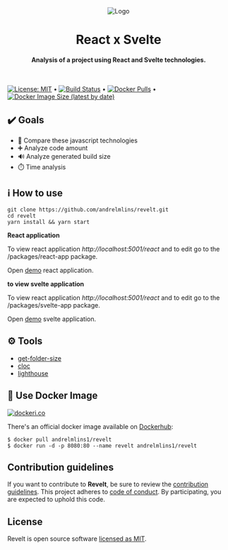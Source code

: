 <div align="center">
  <img alt="Logo" src="https://raw.githubusercontent.com/andrelmlins/revelt/master/logo.png" />
  <h1>React x Svelte</h1>
  <h4>Analysis of a project using React and Svelte technologies.</h4>
  <br />
</div>

[![License: MIT](https://img.shields.io/badge/License-MIT-yellow.svg)](https://github.com/andrelmlins/revelt/blob/master/LICENSE) &bull; [![Build Status](https://travis-ci.com/andrelmlins/revelt.svg?branch=master)](https://travis-ci.com/andrelmlins/revelt) &bull; [![Docker Pulls](https://img.shields.io/docker/pulls/andrelmlins1/revelt)](https://hub.docker.com/repository/docker/andrelmlins1/revelt) &bull; [![Docker Image Size (latest by date)](https://img.shields.io/docker/image-size/andrelmlins1/revelt)](https://hub.docker.com/repository/docker/andrelmlins1/revelt)

## ✔️ Goals

- 🥇 Compare these javascript technologies
- ➕ Analyze code amount
- 🔊 Analyze generated build size
- ⏱️ Time analysis

## ℹ️ How to use

```
git clone https://github.com/andrelmlins/revelt.git
cd revelt
yarn install && yarn start
```

**React application**

To view react application _http://localhost:5001/react_ and to edit go to the /packages/react-app package.

Open [demo](https://revelt.netlify.app/react/) react application.

**to view svelte application**

To view react application _http://localhost:5001/react_ and to edit go to the /packages/svelte-app package.

Open [demo](https://revelt.netlify.app/svelte/) svelte application.

## ⚙️ Tools

- [get-folder-size](https://github.com/alessioalex/get-folder-size)
- [cloc](https://github.com/kentcdodds/cloc)
- [lighthouse](https://github.com/GoogleChrome/lighthouse)

## 🐳 Use Docker Image

[![dockeri.co](https://dockeri.co/image/andrelmlins1/revelt)](https://hub.docker.com/r/andrelmlins1/revelt)

There's an official docker image available on [Dockerhub](https://hub.docker.com/r/andrelmlins1/revelt):

```
$ docker pull andrelmlins1/revelt
$ docker run -d -p 8080:80 --name revelt andrelmlins1/revelt
```

## Contribution guidelines

If you want to contribute to **Revelt**, be sure to review the
[contribution guidelines](CONTRIBUTING.md). This project adheres to
[code of conduct](CODE_OF_CONDUCT.md). By participating, you are expected to
uphold this code.

## License

Revelt is open source software [licensed as MIT](https://github.com/andrelmlins/revelt/blob/master/LICENSE).
